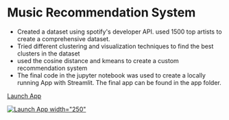 # Music Recommendation System
+ Created a dataset using spotify's developer API. used 1500 top artists to create a comprehensive dataset.
+ Tried different clustering and visualization techniques to find the best clusters in the dataset
+ used the cosine distance and kmeans to create a custom recommendation system
+ The final code in the jupyter notebook was used to create a locally running App with Streamlit. The final app can be found in the app folder.


[Launch App](https://share.streamlit.io/shehroz218/music-recommendation-system/main/app/app.py)

[![Launch App](https://ml.globenewswire.com/Resource/Download/739a0114-4c0d-4a18-b85e-b53982324cbc) width="250"](https://share.streamlit.io/shehroz218/music-recommendation-system/main/app/app.py)

